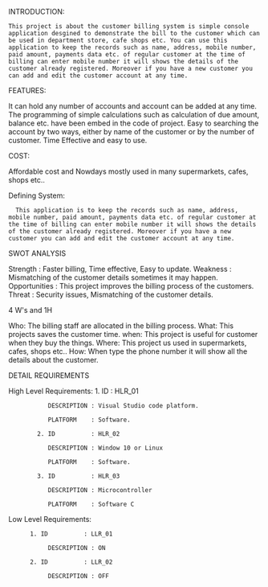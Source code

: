 INTRODUCTION:

    This project is about the customer billing system is simple console application desgined to demonstrate the bill to the customer which can be used in department store, cafe shops etc. You can use this application to keep the records such as name, address, mobile number, paid amount, payments data etc. of regular customer at the time of billing can enter mobile number it will shows the details of the customer already registered. Moreover if you have a new customer you can add and edit the customer account at any time.  
    
  FEATURES:
  
  It can hold any number of accounts and account can be added at any time.
  The programming of simple calculations such as calculation of due amount, balance etc. have been embed in the code of project.
  Easy to searching the account by two ways, either by name of the customer or by the number of customer.
  Time Effective and easy to use.
  
  COST:
  
  Affordable cost and Nowdays mostly used in many supermarkets, cafes, shops etc..
  
 
 Defining System:
 
      This application is to keep the records such as name, address, mobile number, paid amount, payments data etc. of regular customer at the time of billing can enter mobile number it will shows the details of the customer already registered. Moreover if you have a new customer you can add and edit the customer account at any time.

SWOT ANALYSIS

Strength          :  Faster billing, Time effective, Easy to update.
Weakness          :  Mismatching of the customer details sometimes it may happen.
Opportunities     :  This project improves the billing process of the customers.
Threat            :  Security issues, Mismatching of the customer details.

 4 W's and 1H
 
 Who:
       The billing staff are allocated in the billing process.
 What:
       This projects saves the customer time.
 when:
       This project is useful for customer when they buy the things.
 Where:
       This project us used in supermarkets, cafes, shops etc..
 How:
       When type the phone number it will show all the details about the customer.
       
 DETAIL REQUIREMENTS
 
 High Level Requirements:
            1. ID          : HLR_01
            
               DESCRIPTION : Visual Studio code platform.
               
               PLATFORM    : Software.
               
            2. ID          : HLR_02
            
               DESCRIPTION : Window 10 or Linux
               
               PLATFORM    : Software.
               
            3. ID          : HLR_03
            
               DESCRIPTION : Microcontroller
               
               PLATFORM    : Software C
               
Low Level Requirements:
          
          1. ID          : LLR_01
            
               DESCRIPTION : ON
               
          2. ID          : LLR_02
            
               DESCRIPTION : OFF
 


    
